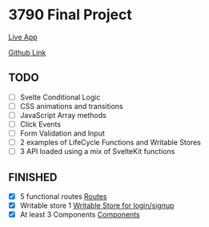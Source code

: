 # 3790 Final Project

[Live App](#)

[Github Link](https://github.com/brandonpretelt/final-project-3790)

## TODO

- [ ] Svelte Conditional Logic
- [ ] CSS animations and transitions
- [ ] JavaScript Array methods
- [ ] Click Events
- [ ] Form Validation and Input
- [ ] 2 examples of LifeCycle Functions and Writable Stores 
- [ ] 3 API loaded using a mix of SvelteKit functions

## FINISHED
- [x] 5 functional routes 
    [Routes](https://github.com/brandonpretelt/final-project-3790/tree/main/src/routes)
- [x] Writable store 1 
    [Writable Store for login/signup](https://github.com/brandonpretelt/final-project-3790/blob/main/src/lib/stores/users.js)
- [x] At least 3 Components 
    [Components](https://github.com/brandonpretelt/final-project-3790/tree/main/src/lib/components)
